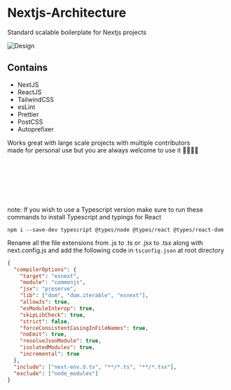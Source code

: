 # Nextjs-Architecture
Standard scalable boilerplate for Nextjs projects

![Design](https://github.com/pranansh-s/nextjs-architecture/assets/43909197/48417749-f6e0-47f2-9055-bed8790cb408)

## **Contains**
* NextJS
* ReactJS
* TailwindCSS
* esLint
* Prettier
* PostCSS
* Autoprefixer

Works great with large scale projects with multiple contributors </br>
made for personal use but you are always welcome to use it 🫡😇🤧🤧
</br></br>
</br></br>
</br></br>
</br></br>
note: If you wish to use a Typescript version make sure to run these commands to install Typescript and typings for React </br>
```CLI
npm i --save-dev typescript @types/node @types/react @types/react-dom
```
Rename all the file extensions from .js to .ts or .jsx to .tsx along with next.config.js
and add the following code in `tsconfig.json` at root directory

```JSON
{
  "compilerOptions": {
    "target": "esnext",
    "module": "commonjs",
    "jsx": "preserve",
    "lib": ["dom", "dom.iterable", "esnext"],
    "allowJs": true,
    "esModuleInterop": true,
    "skipLibCheck": true,
    "strict": false,
    "forceConsistentCasingInFileNames": true,
    "noEmit": true,
    "resolveJsonModule": true,
    "isolatedModules": true,
    "incremental": true
  },
  "include": ["next-env.d.ts", "**/*.ts", "**/*.tsx"],
  "exclude": ["node_modules"]
}
```
